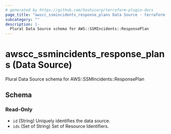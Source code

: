 ```yaml
---
# generated by https://github.com/hashicorp/terraform-plugin-docs
page_title: "awscc_ssmincidents_response_plans Data Source - terraform-provider-awscc"
subcategory: ""
description: |-
  Plural Data Source schema for AWS::SSMIncidents::ResponsePlan
---
```


# awscc_ssmincidents_response_plans (Data Source)

Plural Data Source schema for AWS::SSMIncidents::ResponsePlan



<!-- schema generated by tfplugindocs -->
## Schema

### Read-Only

- `id` (String) Uniquely identifies the data source.
- `ids` (Set of String) Set of Resource Identifiers.


